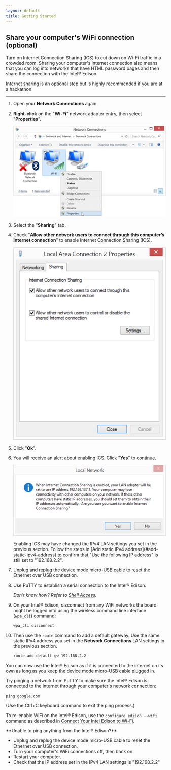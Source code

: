 ```yaml
---
layout: default
title: Getting Started
---
```


## Share your computer's WiFi connection (optional)

Turn on Internet Connection Sharing (ICS) to cut down on Wi-Fi traffic in a crowded room. Sharing your computer's internet connection also means that you can log into networks that have HTML password pages and then share the connection with the Intel® Edison.

Internet sharing is an optional step but is highly recommended if you are at a hackathon.

---

1. Open your **Network Connections** again.

2. **Right-click** on the "**Wi-Fi**" network adapter entry, then select "**Properties**".

    ![Select "Properties" from context menu](images/control_panel-wifi_adapter-properties.png)

3. Select the "**Sharing**" tab. 

4. Check "**Allow other network users to connect through this computer’s Internet connection**" to enable Internet Connection Sharing (ICS).

    ![Sharing tab of WiFi](images/wifi_properties-sharing_tab.png)

5. Click "**Ok**". 

6. You will receive an alert about enabling ICS. Click "**Yes**" to continue.

    ![Internet Connection Sharing warning message](images/ics-warning_message.png)

    <div class="callout warning" markdown="1">
    Enabling ICS may have changed the IPv4 LAN settings you set in the previous section. Follow the steps in [Add static IPv4 address](#add-static-ipv4-address) to confirm that "Use the following IP address" is still set to "192.168.2.2".
    </div>

7. Unplug and replug the device mode micro-USB cable to reset the Ethernet over USB connection.

8. Use PuTTY to establish a serial connection to the Intel® Edison.
  
    _Don't know how? Refer to [Shell Access](/docs/shell_access/windows/serial_connection.html)._

9. On your Intel® Edison, disconnect from any WiFi networks the board might be logged into using the wireless command line interface (`wpa_cli`) command:

    ```
    wpa_cli disconnect
    ```

10. Then use the `route` command to add a default gateway. Use the same static IPv4 address you set in the **Network Connections** LAN settings in the previous section.

    ```
    route add default gw 192.168.2.2
    ```
  
<div class="callout done" markdown="1">
You can now use the Intel® Edison as if it is connected to the internet on its own as long as you keep the device mode micro-USB cable plugged in.

Try pinging a network from PuTTY to make sure the Intel® Edison is connected to the internet through your computer's network connection:

```
ping google.com
```

(Use the Ctrl+C keyboard command to exit the ping process.)

To re-enable WiFi on the Intel® Edison, use the `configure_edison --wifi` command as described in [Connect Your Intel Edison to Wi-Fi](/docs/connectivity/wifi/connect.html).
</div>

<div class="callout troubleshooting" markdown="1">
**Unable to ping anything from the Intel® Edison?**

* Unplug and replug the device mode micro-USB cable to reset the Ethernet over USB connection.
* Turn your computer's WiFi connections off, then back on.
* Restart your computer.
* Check that the IP address set in the IPv4 LAN settings is "192.168.2.2"
</div>